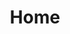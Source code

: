 ---
title: Home
taxonomy:
    category: list
metadata:
    keywords: 'web,webdev,development,game,gamedev'
    description: 'Web and Game development tutorials'
listitems: ['tutorial','unity3d-tutorial','iot-tutorial']
readmore: READ NOW
---